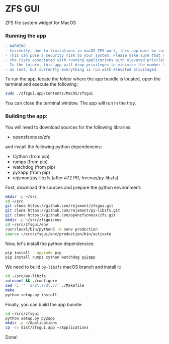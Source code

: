# ZFS GUI
ZFS file system widget for MacOS

### Running the app

```diff
- WARNING
- Currently, due to limitations in macOS ZFS port, this app must be run as root.
- This can pose a security risk to your system. Please make sure that you understand
- the risks associated with running applications with elevated privileges.
- In the future, this app will drop privileges to minimize the number tasks run
- as root, but currently everything is run with elevated privileged.
```

To run the app, locate the folder where the app bundle is located, open the terminal and execute the following:

```bash
sudo ./zfsgui.app/Contents/MacOS/zfsgui
```

You can close the terminal window. The app will run in the tray.


### Building the app:

You will need to download sources for the following libraries:
- openzfsonosx/zfs

and install the following python dependencies:

- Cython (from pip)
- rumps (from pip)
- watchdog (from pip)
- py2app (from pip)
- rejsmont/py-libzfs (after #72 PR, freenas/py-libzfs)

First, download the sources and prepare the python environment:

```bash
mkdir -p ~/src
cd ~/src
git clone https://github.com/rejsmont/zfsgui.git
git clone https://github.com/rejsmont/py-libzfs.git
git clone https://github.com/openzfsonosx/zfs.git
mkdir -p ~/src/zfsgui/env
cd ~/src/zfsgui/env
/usr/local/bin/python3 -m venv production
source ~/src/zfsgui/env/production/bin/activate
```

Now, let's install the python dependencies:

```bash
pip install --upgrade pip
pip install rumps cython watchdog py2app
```

We need to build `py-libzfs` macOS branch and install it:

```bash
cd ~/src/py-libzfs
autoconf && ./configure
sed -i '' 's/2\.7/3\.7/' ./Makefile
make
python setup.py install
```

Finally, you can build the app bundle:

```bash
cd ~/src/zfsgui
python setup.py py2app
mkdir -p ~/Applications
cp -rv dist/zfsgui.app ~/Applications
```

Done!
